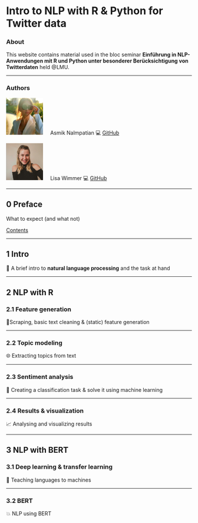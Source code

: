 # Intro to NLP with R & Python for Twitter data
### About

This website contains material used in the bloc seminar **Einführung in NLP-Anwendungen mit R und Python unter besonderer Berücksichtigung von Twitterdaten** held @LMU.

***

### Authors

<img src="figures/bild_asmik.jfif" width="100" height="100"> &nbsp; &nbsp; Asmik Nalmpatian 💻 [GitHub](https://github.com/asmiknalmpatian)

<img src="figures/bild_lisa.PNG" width="100" height="100"> &nbsp; &nbsp; Lisa Wimmer 💻 [GitHub](https://github.com/lisa-wm)

***

## **0 Preface**
What to expect (and what not)

[Contents](pages/test.html)

***

## **1 Intro**
💬 A brief intro to **natural language processing** and the task at hand

***

## **2 NLP with R**
### **2.1 Feature generation**
💼Scraping, basic text cleaning & (static) feature generation

***

### **2.2 Topic modeling**
🌐 Extracting topics from text

***

### **2.3 Sentiment analysis**
🚀 Creating a classification task & solve it using machine learning

***

### **2.4 Results & visualization**
📈 Analysing and visualizing results

***

## **3 NLP with BERT**
### **3.1 Deep learning & transfer learning**
🧠 Teaching languages to machines

***

### **3.2 BERT**
💥 NLP using BERT


